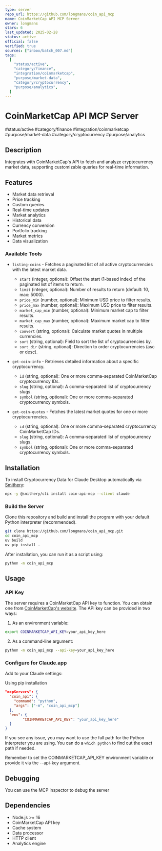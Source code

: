 ```yaml
---
type: server
repo_url: https://github.com/longmans/coin_api_mcp
name: CoinMarketCap API MCP Server
owner: longmans
stars: 6
last_updated: 2025-02-28
status: active
official: false
verified: true
sources: ["inbox/batch_007.md"]
tags:
  [
    "status/active",
    "category/finance",
    "integration/coinmarketcap",
    "purpose/market-data",
    "category/cryptocurrency",
    "purpose/analytics",
  ]
---
```


# CoinMarketCap API MCP Server

#status/active #category/finance #integration/coinmarketcap #purpose/market-data #category/cryptocurrency #purpose/analytics

## Description

Integrates with CoinMarketCap's API to fetch and analyze cryptocurrency market data, supporting customizable queries for real-time information.

## Features

- Market data retrieval
- Price tracking
- Custom queries
- Real-time updates
- Market analytics
- Historical data
- Currency conversion
- Portfolio tracking
- Market metrics
- Data visualization

### Available Tools

- `listing-coins` - Fetches a paginated list of all active cryptocurrencies with the latest market data.

  - `start` (integer, optional): Offset the start (1-based index) of the paginated list of items to return.
  - `limit` (integer, optional): Number of results to return (default: 10, max: 5000).
  - `price_min` (number, optional): Minimum USD price to filter results.
  - `price_max` (number, optional): Maximum USD price to filter results.
  - `market_cap_min` (number, optional): Minimum market cap to filter results.
  - `market_cap_max` (number, optional): Maximum market cap to filter results.
  - `convert` (string, optional): Calculate market quotes in multiple currencies.
  - `sort` (string, optional): Field to sort the list of cryptocurrencies by.
  - `sort_dir` (string, optional): Direction to order cryptocurrencies (asc or desc).

- `get-coin-info` - Retrieves detailed information about a specific cryptocurrency.

  - `id` (string, optional): One or more comma-separated CoinMarketCap cryptocurrency IDs.
  - `slug` (string, optional): A comma-separated list of cryptocurrency slugs.
  - `symbol` (string, optional): One or more comma-separated cryptocurrency symbols.

- `get-coin-quotes` - Fetches the latest market quotes for one or more cryptocurrencies.

  - `id` (string, optional): One or more comma-separated cryptocurrency CoinMarketCap IDs.
  - `slug` (string, optional): A comma-separated list of cryptocurrency slugs.
  - `symbol` (string, optional): One or more comma-separated cryptocurrency symbols.

## Installation

To install Cryptocurrency Data for Claude Desktop automatically via [Smithery](https://smithery.ai/server/coin-api-mcp):

```bash
npx -y @smithery/cli install coin-api-mcp --client claude
```

### Build the Server

Clone this repository and build and install the program with your default Python interpreter (recommended).

```bash
git clone https://github.com/longmans/coin_api_mcp.git
cd coin_api_mcp
uv build
uv pip install .
```

After installation, you can run it as a script using:

```bash
python -m coin_api_mcp
```

## Usage

### API Key

The server requires a CoinMarketCap API key to function. You can obtain one from [CoinMarketCap's website](https://coinmarketcap.com/api/). The API key can be provided in two ways:

1.  As an environment variable:

```bash
export COINMARKETCAP_API_KEY=your_api_key_here
```

2.  As a command-line argument:

```bash
python -m coin_api_mcp --api-key=your_api_key_here
```

### Configure for Claude.app

Add to your Claude settings:

Using pip installation

```json
"mcpServers": {
  "coin_api": {
    "command": "python",
    "args": ["-m", "coin_api_mcp"]
  },
  "env": {
        "COINMARKETCAP_API_KEY": "your_api_key_here"
  }
}
```

If you see any issue, you may want to use the full path for the Python interpreter you are using. You can do a `which python` to find out the exact path if needed.

Remember to set the COINMARKETCAP_API_KEY environment variable or provide it via the --api-key argument.

## Debugging

You can use the MCP inspector to debug the server

## Dependencies

- Node.js >= 16
- CoinMarketCap API key
- Cache system
- Data processor
- HTTP client
- Analytics engine
